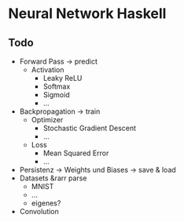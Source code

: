 # Neural Network Haskell

## Todo
- Forward Pass &rarr; predict
    - Activation
        - Leaky ReLU
        - Softmax
        - Sigmoid
        - ...
- Backpropagation &rarr; train
   - Optimizer
      - Stochastic Gradient Descent
      - ...
   - Loss
      - Mean Squared Error
      - ...
- Persistenz → Weights und Biases &rarr; save & load
- Datasets &rarr parse
    - MNIST
    - ...
    - eigenes?
- Convolution
